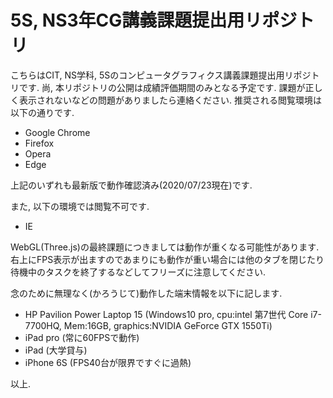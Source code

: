 # 5S, NS3年CG講義課題提出用リポジトリ
こちらはCIT, NS学科, 5Sのコンピュータグラフィクス講義課題提出用リポジトリです. 尚, 本リポジトリの公開は成績評価期間のみとなる予定です. 課題が正しく表示されないなどの問題がありましたら連絡ください. 推奨される閲覧環境は以下の通りです.

* Google Chrome
* Firefox
* Opera
* Edge

上記のいずれも最新版で動作確認済み(2020/07/23現在)です.

また, 以下の環境では閲覧不可です.

* IE

WebGL(Three.js)の最終課題につきましては動作が重くなる可能性があります. 右上にFPS表示が出ますのであまりにも動作が重い場合には他のタブを閉じたり待機中のタスクを終了するなどしてフリーズに注意してください.

念のために無理なく(かろうじて)動作した端末情報を以下に記します.

* HP Pavilion Power Laptop 15 (Windows10 pro, cpu:intel 第7世代 Core i7-7700HQ, Mem:16GB, graphics:NVIDIA GeForce GTX 1550Ti)
* iPad pro (常に60FPSで動作)
* iPad (大学貸与)
* iPhone 6S (FPS40台が限界ですぐに過熱)

以上.